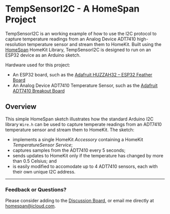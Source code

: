 # TempSensorI2C - A HomeSpan Project

TempSensorI2C is an working example of how to use the I2C protocol to capture temperature readings from an Analog Device ADT7410 high-resolution temperature sensor and stream them to HomeKit.  Built using the [HomeSpan](https://github.com/HomeSpan/HomeSpan) HomeKit Library, TempSensorI2C is designed to run on an ESP32 device as an Arduino sketch.  

Hardware used for this project:

* An ESP32 board, such as the [Adafruit HUZZAH32 – ESP32 Feather Board](https://www.adafruit.com/product/3405)
* An Analog Device ADT7410 Temperature Sensor, such as the [Adafruit ADT7410 Breakout Board](https://www.adafruit.com/product/4089)

## Overview

This simple HomeSpan sketch illustrates how the standard Arduino I2C library `Wire.h` can be used to capture temperate readings from an ADT7410 temperature sensor and stream them to HomeKit.   The sketch:
* implements a single HomeKit *Accessory* containing a HomeKit *TemperatureSensor Service*;
* captures samples from the ADT7410 every 5 seconds;
* sends updates to HomeKit only if the temperature has changed by more than 0.5 Celsius; and
* is easily modified to accomodate up to 4 ADT7410 sensors, each with their own unique I2C address.

---

### Feedback or Questions?

Please consider adding to the [Discussion Board](https://github.com/HomeSpan/HomeSpan/discussions), or email me directly at [homespan@icloud.com](mailto:homespan@icloud.com).




